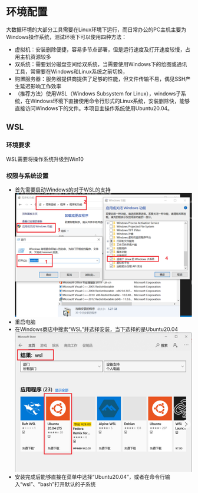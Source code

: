 # 环境配置
大数据环境的大部分工具需要在Linux环境下运行，而日常办公的PC主机主要为Windows操作系统，测试环境下可以使用四种方法：
* 虚拟机：安装删除便捷，容易多节点部署，但是运行速度及打开速度较慢，占用主机资源较多
* 双系统：需要划分磁盘空间给双系统，当需要使用Windows下的绘图或通讯工具，常需要在Windows和Linux系统之前切换，
* 购置服务器：服务器提供商提供了足够的性能，但文件传输不易，偶见SSH产生延迟影响工作效率
* （推荐方法）使用WSL（Windows Subsystem for Linux），windows子系统，在Windows环境下直接使用命令行形式的Linux系统，安装删除快，能够直接访问Windows下的文件。本项目主操作系统使用Ubuntu20.04。

## WSL
### 环境要求
WSL需要将操作系统升级到Win10
### 权限与系统设置
* 首先需要启动Windows的对于WSL的支持
![avatar](src/img/envAndTools/setup.png)
* 重启电脑
* 在Windows商店中搜索“WSL”并选择安装，当下选择的是Ubuntu20.04
![avatar](src/img/envAndTools/storeWSL.png)
* 安装完成后能够直接在菜单中选择“Ubuntu20.04”，或者在命令行输入“wsl”、“bash”打开默认的子系统

